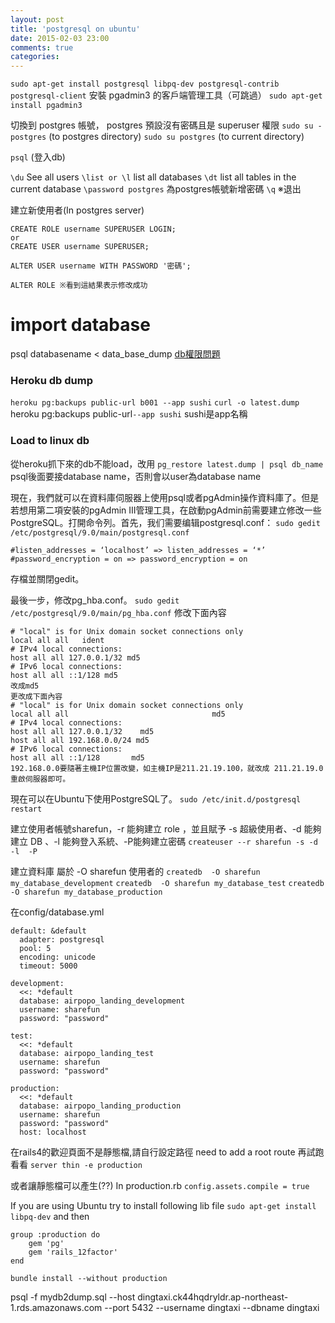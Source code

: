 ```yaml
---
layout: post
title: 'postgresql on ubuntu'
date: 2015-02-03 23:00
comments: true
categories: 
---
```

`sudo apt-get install postgresql libpq-dev postgresql-contrib postgresql-client`
安裝 pgadmin3 的客戶端管理工具（可跳過）
`sudo apt-get install pgadmin3`

切換到 postgres 帳號， postgres 預設沒有密碼且是 superuser 權限
`sudo su - postgres` (to postgres directory)
`sudo su postgres` (to current directory)

`psql` (登入db)

`\du` See all users
`\list or \l` list all databases
`\dt` list all tables in the current database
`\password postgres` 為postgres帳號新增密碼
`\q` ※退出

建立新使用者(In postgres server)
```
CREATE ROLE username SUPERUSER LOGIN;
or
CREATE USER username SUPERUSER;

ALTER USER username WITH PASSWORD '密碼';

ALTER ROLE ※看到這結果表示修改成功
```


# import database
psql databasename < data_base_dump
[db權限問題](http://stackoverflow.com/questions/18664074/getting-error-peer-authentication-failed-for-user-postgres-when-trying-to-ge)

### Heroku db dump
`heroku pg:backups public-url b001 --app sushi`
`curl -o latest.dump `heroku pg:backups public-url`--app sushi`
sushi是app名稱

### Load to linux db
從heroku抓下來的db不能load，改用
`pg_restore latest.dump | psql db_name`
psql後面要接database name，否則會以user為database name


現在，我們就可以在資料庫伺服器上使用psql或者pgAdmin操作資料庫了。但是若想用第二項安裝的pgAdmin III管理工具，在啟動pgAdmin前需要建立修改一些PostgreSQL。打開命令列。首先，我们需要编辑postgresql.conf：
`sudo gedit /etc/postgresql/9.0/main/postgresql.conf`
```
#listen_addresses = ‘localhost’ => listen_addresses = ‘*’
#password_encryption = on => password_encryption = on
```
存檔並關閉gedit。

最後一步，修改pg_hba.conf。
`sudo gedit /etc/postgresql/9.0/main/pg_hba.conf`
修改下面內容
```
# "local" is for Unix domain socket connections only
local all all   ident
# IPv4 local connections:
host all all 127.0.0.1/32 md5
# IPv6 local connections:
host all all ::1/128 md5
改成md5
更改成下面內容
# "local" is for Unix domain socket connections only
local all all                                md5
# IPv4 local connections:
host all all 127.0.0.1/32    md5
host all all 192.168.0.0/24 md5
# IPv6 local connections:
host all all ::1/128       md5
192.168.0.0要隨著主機IP位置改變，如主機IP是211.21.19.100，就改成 211.21.19.0
重啟伺服器即可。
```

現在可以在Ubuntu下使用PostgreSQL了。
`sudo /etc/init.d/postgresql restart`


建立使用者帳號sharefun，-r 能夠建立 role ，並且賦予  -s 超級使用者、-d 能夠建立 DB 、-l 能夠登入系統、-P能夠建立密碼
`createuser --r sharefun -s -d -l  -P`

建立資料庫  屬於 -O sharefun 使用者的
`createdb  -O sharefun my_database_development`
`createdb  -O sharefun my_database_test`
`createdb  -O sharefun my_database_production`


在config/database.yml

```
default: &default
  adapter: postgresql
  pool: 5
  encoding: unicode
  timeout: 5000

development:
  <<: *default
  database: airpopo_landing_development
  username: sharefun
  password: "password"

test:
  <<: *default
  database: airpopo_landing_test
  username: sharefun
  password: "password"
  
production:
  <<: *default
  database: airpopo_landing_production
  username: sharefun
  password: "password"
  host: localhost
```

在rails4的歡迎頁面不是靜態檔,請自行設定路徑
need to add a root route
再試跑看看
`server thin -e production`

或者讓靜態檔可以產生(??)
In production.rb
`config.assets.compile = true`

If you are using Ubuntu try to install following lib file
`sudo apt-get install libpq-dev`
and then
```
group :production do
	gem 'pg'
	gem 'rails_12factor'
end
```
`bundle install --without production`




psql \-f mydb2dump.sql \--host dingtaxi.ck44hqdryldr.ap-northeast-1.rds.amazonaws.com \--port 5432 \--username dingtaxi \--dbname dingtaxi